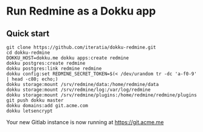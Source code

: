 # Run Redmine as a Dokku app

## Quick start

```
git clone https://github.com/iteratia/dokku-redmine.git
cd dokku-redmine
DOKKU_HOST=dokku.me dokku apps:create redmine
dokku postgres:create redmine
dokku postgres:link redmine redmine
dokku config:set REDMINE_SECRET_TOKEN=$(< /dev/urandom tr -dc 'a-f0-9' | head -c80; echo;)
dokku storage:mount /srv/redmine/data:/home/redmine/data
dokku storage:mount /srv/redmine/log:/var/log/redmine
dokku storage:mount /srv/redmine/plugins:/home/redmine/redmine/plugins
git push dokku master
dokku domains:add git.acme.com
dokku letsencrypt
```

Your new Gitlab instance is now running at <https://git.acme.me>